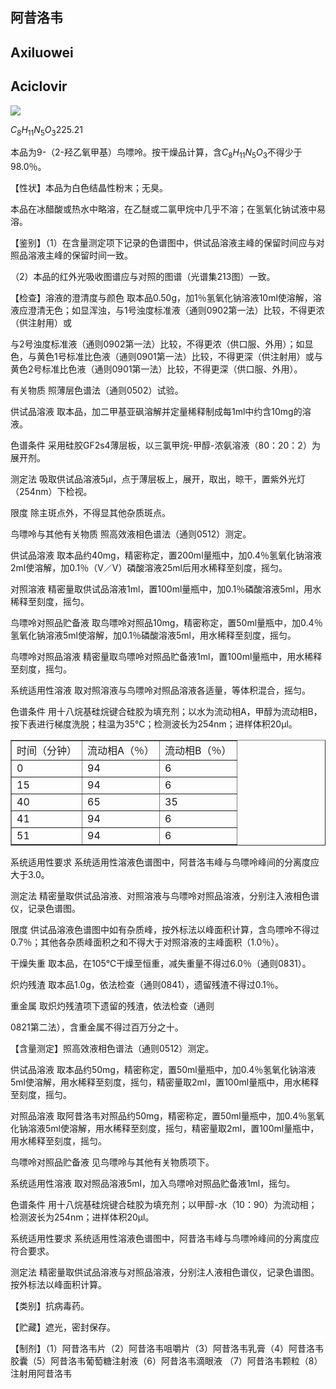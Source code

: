 ## 阿昔洛韦

## Axiluowei

## Aciclovir

<!-- HN N N N OH H _ { 2 } N  -->
![](https://web-api.textin.com/ocr_image/external/085d2d51031e9173.jpg)

$C_{8}H_{11}N_{5}O_{3}$225.21

本品为9-（2-羟乙氧甲基）鸟嘌呤。按干燥品计算，含$C_{8}H_{11}N_{5}O_{3}$不得少于98.0％。

【性状】本品为白色结晶性粉末；无臭。

本品在冰醋酸或热水中略溶，在乙醚或二氯甲烷中几乎不溶；在氢氧化钠试液中易溶。

【鉴别】（1）在含量测定项下记录的色谱图中，供试品溶液主峰的保留时间应与对照品溶液主峰的保留时间一致。

（2）本品的红外光吸收图谱应与对照的图谱（光谱集213图）一致。

【检查】溶液的澄清度与颜色 取本品0.50g，加1％氢氧化钠溶液10ml使溶解，溶液应澄清无色；如显浑浊，与1号浊度标准液（通则0902第一法）比较，不得更浓（供注射用）或

与2号浊度标准液（通则0902第一法）比较，不得更浓（供口服、外用）；如显色，与黄色1号标准比色液（通则0901第一法）比较，不得更深（供注射用）或与黄色2号标准比色液（通则0901第一法）比较，不得更深（供口服、外用）。

有关物质 照薄层色谱法（通则0502）试验。

供试品溶液 取本品，加二甲基亚砜溶解并定量稀释制成每1ml中约含10mg的溶液。

色谱条件 采用硅胶GF2s4薄层板，以三氯甲烷-甲醇-浓氨溶液（80：20：2）为展开剂。

测定法 吸取供试品溶液5μl，点于薄层板上，展开，取出，晾干，置紫外光灯（254nm）下检视。

限度 除主斑点外，不得显其他杂质斑点。

鸟嘌呤与其他有关物质 照高效液相色谱法（通则0512）测定。

供试品溶液 取本品约40mg，精密称定，置200ml量瓶中，加0.4％氢氧化钠溶液2ml使溶解，加0.1％（V／V）磷酸溶液25ml后用水稀释至刻度，摇匀。

对照溶液 精密量取供试品溶液1ml，置100ml量瓶中，加0.1％磷酸溶液5ml，用水稀释至刻度，摇匀。

鸟嘌呤对照品贮备液 取鸟嘌呤对照品10mg，精密称定，置50ml量瓶中，加0.4％氢氧化钠溶液5ml使溶解，加0.1％磷酸溶液5ml，用水稀释至刻度，摇匀。

鸟嘌呤对照品溶液 精密量取鸟嘌呤对照品贮备液1ml，置100ml量瓶中，用水稀释至刻度，摇匀。

系统适用性溶液 取对照溶液与鸟嘌呤对照品溶液各适量，等体积混合，摇匀。

色谱条件 用十八烷基硅烷键合硅胶为填充剂；以水为流动相A，甲醇为流动相B，按下表进行梯度洗脱；柱温为35℃；检测波长为254nm；进样体积20μl。

<table border="1" ><tr>
<td colspan="1" rowspan="1">时间（分钟）</td>
<td colspan="1" rowspan="1">流动相A（％）</td>
<td colspan="1" rowspan="1">流动相B（％）</td>
</tr><tr>
<td colspan="1" rowspan="1">0 </td>
<td colspan="1" rowspan="1">94 </td>
<td colspan="1" rowspan="1">6 </td>
</tr><tr>
<td colspan="1" rowspan="1">15 </td>
<td colspan="1" rowspan="1">94 </td>
<td colspan="1" rowspan="1">6 </td>
</tr><tr>
<td colspan="1" rowspan="1">40 </td>
<td colspan="1" rowspan="1">65 </td>
<td colspan="1" rowspan="1">35 </td>
</tr><tr>
<td colspan="1" rowspan="1">41 </td>
<td colspan="1" rowspan="1">94 </td>
<td colspan="1" rowspan="1">6 </td>
</tr><tr>
<td colspan="1" rowspan="1">51 </td>
<td colspan="1" rowspan="1">94 </td>
<td colspan="1" rowspan="1">6 </td>
</tr></table>

系统适用性要求 系统适用性溶液色谱图中，阿昔洛韦峰与鸟嘌呤峰间的分离度应大于3.0。

测定法 精密量取供试品溶液、对照溶液与鸟嘌呤对照品溶液，分别注入液相色谱仪，记录色谱图。

限度 供试品溶液色谱图中如有杂质峰，按外标法以峰面积计算，含鸟嘌呤不得过0.7％；其他各杂质峰面积之和不得大于对照溶液的主峰面积（1.0％）。

干燥失重 取本品，在105℃干燥至恒重，减失重量不得过6.0％（通则0831）。

炽灼残渣 取本品1.0g，依法检查（通则0841），遗留残渣不得过0.1％。

重金属 取炽灼残渣项下遗留的残渣，依法检查（通则

0821第二法），含重金属不得过百万分之十。

【含量测定】照高效液相色谱法（通则0512）测定。

供试品溶液 取本品约50mg，精密称定，置50ml量瓶中，加0.4％氢氧化钠溶液5ml使溶解，用水稀释至刻度，摇匀，精密量取2ml，置100ml量瓶中，用水稀释至刻度，摇匀。

对照品溶液 取阿昔洛韦对照品约50mg，精密称定，置50ml量瓶中，加0.4％氢氧化钠溶液5ml使溶解，用水稀释至刻度，摇匀，精密量取2ml，置100ml量瓶中，用水稀释至刻度，摇匀。

鸟嘌呤对照品贮备液 见鸟嘌呤与其他有关物质项下。

系统适用性溶液 取对照品溶液5ml，加入鸟嘌呤对照品贮备液1ml，摇匀。

色谱条件 用十八烷基硅烷键合硅胶为填充剂；以甲醇-水（10：90）为流动相；检测波长为254nm；进样体积20μl。

系统适用性要求 系统适用性溶液色谱图中，阿昔洛韦峰与鸟嘌呤峰间的分离度应符合要求。

测定法 精密量取供试品溶液与对照品溶液，分别注人液相色谱仪，记录色谱图。按外标法以峰面积计算。

【类别】抗病毒药。

【贮藏】遮光，密封保存。

【制剂】（1）阿昔洛韦片（2）阿昔洛韦咀嚼片（3）阿昔洛韦乳膏（4）阿昔洛韦胶囊（5）阿昔洛韦葡萄糖注射液（6）阿昔洛韦滴眼液 （7）阿昔洛韦颗粒（8）注射用阿昔洛韦